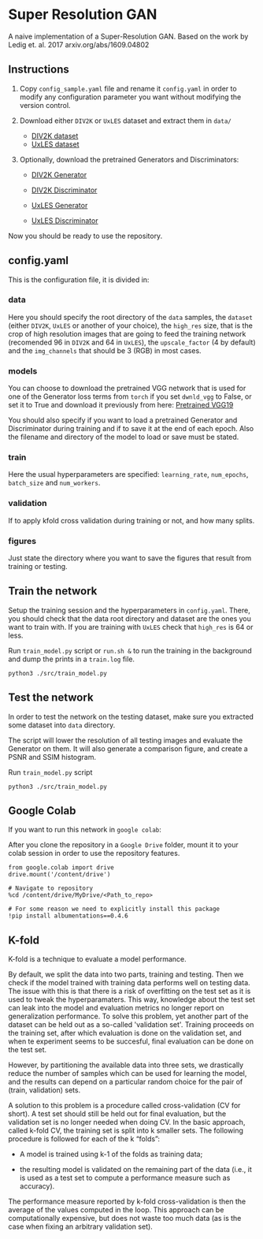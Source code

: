 # Super Resolution GAN

A naive implementation of a Super-Resolution GAN.
Based on the work by Ledig et. al. 2017
arxiv.org/abs/1609.04802

## Instructions

1. Copy `config_sample.yaml` file and rename it `config.yaml` in order to modify any configuration parameter you want without modifying the version control.

2. Download either `DIV2K` or `UxLES` dataset and extract them in `data/`

   - [DIV2K dataset](https://drive.google.com/file/d/1OHo_hmFTqAkgpjo6sNf_1iuWeDsDad0T/view?usp=sharing)
   - [UxLES dataset](https://drive.google.com/file/d/1Khhfgz9_Di7S6PZFs5tmK_qRT-Y-jbNH/view?usp=sharing)

3. Optionally, download the pretrained Generators and Discriminators:

   - [DIV2K Generator](https://drive.google.com/file/d/1xK8VOXJ--SCAvlY32SzUph8S1A2bxG08/view?usp=sharing)
   - [DIV2K Discriminator](https://drive.google.com/file/d/1hr1e6E0GCy7IIkAUweChzPPY07s-p6Rv/view?usp=sharing)

   - [UxLES Generator](https://drive.google.com/file/d/1v6TqUhTkZ8WYfsr4ZNb8GF5eT_l1Dy3w/view?usp=sharing)
   - [UxLES Discriminator](https://drive.google.com/file/d/1NI3pDJ4VxtegQsFYQCGQaJVWMsGYdjWq/view?usp=sharing)

Now you should be ready to use the repository.

## config.yaml

This is the configuration file, it is divided in:

### data

Here you should specify the root directory of the `data` samples, the `dataset` (either `DIV2K`, `UxLES` or another of your choice), the `high_res` size, that is the crop of high resolution images that are going to feed the training network (recomended 96 in `DIV2K` and 64 in `UxLES`), the `upscale_factor` (4 by default) and the `img_channels` that should be 3 (RGB) in most cases.

### models

You can choose to download the pretrained VGG network that is used for one of the Generator loss terms from `torch` if you set `dwnld_vgg` to False, or set it to True and download it previously from here:
[Pretrained VGG19](https://drive.google.com/file/d/1xK8VOXJ--SCAvlY32SzUph8S1A2bxG08/view?usp=sharing)

You should also specify if you want to load a pretrained Generator and Discriminator during training and if to save it at the end of each epoch. Also the filename and directory of the model to load or save must be stated.

### train

Here the usual hyperparameters are specified: `learning_rate`, `num_epochs`, `batch_size` and `num_workers`.

### validation

If to apply kfold cross validation during training or not, and how many splits.

### figures

Just state the directory where you want to save the figures that result from training or testing.

## Train the network

Setup the training session and the hyperparameters in `config.yaml`. There, you should check that the data root directory and dataset are the ones you want to train with. If you are training with `UxLES` check that `high_res` is 64 or less.

Run  `train_model.py` script or `run.sh &` to run the training in the background and dump the prints in a `train.log` file.

```
python3 ./src/train_model.py
```

## Test the network

In order to test the network on the testing dataset, make sure you extracted some dataset into `data` directory.

The script will lower the resolution of all testing images and evaluate the Generator on them. It will also generate a comparison figure, and create a PSNR and SSIM histogram.

Run  `train_model.py` script

```
python3 ./src/train_model.py
```


## Google Colab

If you want to run this network in `google colab`:

After you clone the repository in a `Google Drive` folder, mount it to your colab session in order to use the repository features.

```
from google.colab import drive
drive.mount('/content/drive')

# Navigate to repository
%cd /content/drive/MyDrive/<Path_to_repo>

# For some reason we need to explicitly install this package
!pip install albumentations==0.4.6
```

## K-fold

K-fold is a technique to evaluate a model performance.

By default, we split the data into two parts, training and testing. Then we check if the model trained with training data performs well on testing data. The issue with this is that there is a risk of overfitting on the test set as it is used to tweak the hyperparamaters. This way, knowledge about the test set can leak into the model and evaluation metrics no longer report on generalization performance. To solve this problem, yet another part of the dataset can be held out as a so-called 'validation set'. Training proceeds on the training set, after which evaluation is done on the validation set, and when te experiment seems to be succesful, final evaluation can be done on the test set.

However, by partitioning the available data into three sets, we drastically reduce the number of samples which can be used for learning the model, and the results can depend on a particular random choice for the pair of (train, validation) sets.

A solution to this problem is a procedure called cross-validation (CV for short). A test set should still be held out for final evaluation, but the validation set is no longer needed when doing CV. In the basic approach, called k-fold CV, the training set is split into k smaller sets. The following procedure is followed for each of the k “folds”:

   - A model is trained using k-1 of the folds as training data;

   - the resulting model is validated on the remaining part of the data (i.e., it is used as a test set to compute a performance measure such as accuracy).

The performance measure reported by k-fold cross-validation is then the average of the values computed in the loop. This approach can be computationally expensive, but does not waste too much data (as is the case when fixing an arbitrary validation set).
